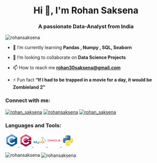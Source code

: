 <h1 align="center">Hi 👋, I'm Rohan Saksena</h1>
<h3 align="center">A passionate Data-Analyst from India</h3>

<p align="left"> <img src="https://komarev.com/ghpvc/?username=rohansaksena&label=Profile%20views&color=0e75b6&style=flat" alt="rohansaksena" /> </p>

- 🌱 I’m currently learning **Pandas , Numpy , SQL, Seaborn**

- 👯 I’m looking to collaborate on **Data Science Projects**

- 📫 How to reach me **rohan30saksena@gmail.com**

- ⚡ Fun fact **“If I had to be trapped in a movie for a day, it would be Zombieland 2”**

<h3 align="left">Connect with me:</h3>
<p align="left">
<a href="https://twitter.com/rohan_saksena" target="blank"><img align="center" src="https://raw.githubusercontent.com/rahuldkjain/github-profile-readme-generator/master/src/images/icons/Social/twitter.svg" alt="rohan_saksena" height="30" width="40" /></a>
<a href="https://kaggle.com/rohansaksena" target="blank"><img align="center" src="https://raw.githubusercontent.com/rahuldkjain/github-profile-readme-generator/master/src/images/icons/Social/kaggle.svg" alt="rohansaksena" height="30" width="40" /></a>
<a href="https://instagram.com/rohan_saksena" target="blank"><img align="center" src="https://raw.githubusercontent.com/rahuldkjain/github-profile-readme-generator/master/src/images/icons/Social/instagram.svg" alt="rohan_saksena" height="30" width="40" /></a>
</p>

<h3 align="left">Languages and Tools:</h3>
<p align="left"> <a href="https://www.cprogramming.com/" target="_blank"> <img src="https://raw.githubusercontent.com/devicons/devicon/master/icons/c/c-original.svg" alt="c" width="40" height="40"/> </a> <a href="https://www.w3schools.com/cpp/" target="_blank"> <img src="https://raw.githubusercontent.com/devicons/devicon/master/icons/cplusplus/cplusplus-original.svg" alt="cplusplus" width="40" height="40"/> </a> <a href="https://www.mysql.com/" target="_blank"> <img src="https://raw.githubusercontent.com/devicons/devicon/master/icons/mysql/mysql-original-wordmark.svg" alt="mysql" width="40" height="40"/> </a> <a href="https://www.oracle.com/" target="_blank"> <img src="https://raw.githubusercontent.com/devicons/devicon/master/icons/oracle/oracle-original.svg" alt="oracle" width="40" height="40"/> </a> <a href="https://www.python.org" target="_blank"> <img src="https://raw.githubusercontent.com/devicons/devicon/master/icons/python/python-original.svg" alt="python" width="40" height="40"/> </a> </p>

<p><img align="left" src="https://github-readme-stats.vercel.app/api/top-langs?username=rohansaksena&show_icons=true&locale=en&layout=compact" alt="rohansaksena" /></p>

<p>&nbsp;<img align="center" src="https://github-readme-stats.vercel.app/api?username=rohansaksena&show_icons=true&locale=en" alt="rohansaksena" /></p>

